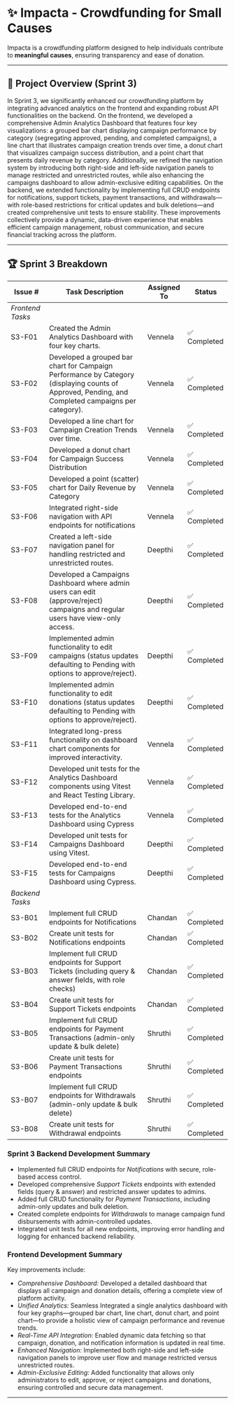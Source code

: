 # ✨ Impacta - Crowdfunding for Small Causes
Impacta is a crowdfunding platform designed to help individuals contribute to **meaningful causes**, ensuring transparency and ease of donation.

---

## 🚀 Project Overview (Sprint 3)

In Sprint 3, we significantly enhanced our crowdfunding platform by integrating advanced analytics on the frontend and expanding robust API functionalities on the backend. On the frontend, we developed a comprehensive Admin Analytics Dashboard that features four key visualizations: a grouped bar chart displaying campaign performance by category (segregating approved, pending, and completed campaigns), a line chart that illustrates campaign creation trends over time, a donut chart that visualizes campaign success distribution, and a point chart that presents daily revenue by category. Additionally, we refined the navigation system by introducing both right-side and left-side navigation panels to manage restricted and unrestricted routes, while also enhancing the campaigns dashboard to allow admin-exclusive editing capabilities. On the backend, we extended functionality by implementing full CRUD endpoints for notifications, support tickets, payment transactions, and withdrawals—with role-based restrictions for critical updates and bulk deletions—and created comprehensive unit tests to ensure stability. These improvements collectively provide a dynamic, data-driven experience that enables efficient campaign management, robust communication, and secure financial tracking across the platform.
 
 ---
 
 
 ## 🏆 Sprint 3 Breakdown
 
 | Issue # | Task Description                                                                                                  | Assigned To         | Status        |
 |---------|-------------------------------------------------------------------------------------------------------------------|---------------------|---------------|
 | *Frontend Tasks* |                                                                                                  |                     |               |
 | S3-F01  | Created the Admin Analytics Dashboard with four key charts.                                             | Vennela             | ✅ Completed  |
| S3-F02  | Developed a grouped bar chart for Campaign Performance by Category (displaying counts of Approved, Pending, and Completed campaigns per category).                            | Vennela             | ✅ Completed  |
| S3-F03  | Developed a line chart for Campaign Creation Trends over time.                                                    | Vennela             | ✅ Completed  |
| S3-F04  | Developed a donut chart for Campaign Success Distribution                                                       | Vennela             | ✅ Completed  |
| S3-F05  | Developed a point (scatter) chart for Daily Revenue by Category                               | Vennela             | ✅ Completed  |
| S3-F06  | Integrated right-side navigation with API endpoints for notifications                                                                   | Vennela             | ✅ Completed  |
| S3-F07  | Created a left-side navigation panel for handling restricted and unrestricted routes.                                         | Deepthi             | ✅ Completed  |
| S3-F08  | Developed a Campaigns Dashboard where admin users can edit (approve/reject) campaigns and regular users have view-only access.                               | Deepthi             | ✅ Completed  |
| S3-F09  | Implemented admin functionality to edit campaigns (status updates defaulting to Pending with options to approve/reject). | Deepthi             | ✅ Completed  |
| S3-F10  | Implemented admin functionality to edit donations (status updates defaulting to Pending with options to approve/reject).                    | Deepthi             | ✅ Completed  |
| S3-F11  | Integrated long-press functionality on dashboard chart components for improved interactivity.                                          | Vennela             | ✅ Completed  |
| S3-F12  | Developed unit tests for the Analytics Dashboard components using Vitest and React Testing Library.                                                                             | Vennela             | ✅ Completed  |
| S3-F13  | Developed end-to-end tests for the Analytics Dashboard using Cypress                                                                      | Vennela             | ✅ Completed  |
| S3-F14  | Developed unit tests for Campaigns Dashboard using Vitest. | Deepthi | ✅ Completed  |
| S3-F15  | Developed end-to-end tests for Campaigns Dashboard using Cypress. | Deepthi | ✅ Completed  |
 | *Backend Tasks*  |                                                                                                  |                     |               |
 | S3-B01      | Implement full CRUD endpoints for Notifications                                                            | Chandan         | ✅ Completed  |
| S3-B02      | Create unit tests for Notifications endpoints                                                              | Chandan         | ✅ Completed  |
| S3-B03      | Implement full CRUD endpoints for Support Tickets (including query & answer fields, with role checks)       | Chandan         | ✅ Completed  |
| S3-B04      | Create unit tests for Support Tickets endpoints                                                            | Chandan         | ✅ Completed  |
| S3-B05      | Implement full CRUD endpoints for Payment Transactions (admin-only update & bulk delete)                     | Shruthi         | ✅ Completed  |
| S3-B06      | Create unit tests for Payment Transactions endpoints                                                       | Shruthi         | ✅ Completed  |
| S3-B07      | Implement full CRUD endpoints for Withdrawals (admin-only update & bulk delete)                             | Shruthi         | ✅ Completed  |
| S3-B08      | Create unit tests for Withdrawal endpoints                                                                 | Shruthi         | ✅ Completed  |
 
 
### Sprint 3 Backend Development Summary

- Implemented full CRUD endpoints for *Notifications* with secure, role-based access control.
- Developed comprehensive *Support Tickets* endpoints with extended fields (query & answer) and restricted answer updates to admins.
- Added full CRUD functionality for *Payment Transactions*, including admin-only updates and bulk deletion.
- Created complete endpoints for *Withdrawals* to manage campaign fund disbursements with admin-controlled updates.
- Integrated unit tests for all new endpoints, improving error handling and logging for enhanced backend reliability.
 
 
 ### Frontend Development Summary
 
 Key improvements include:
 
 - *Comprehensive Dashboard:* Developed a detailed dashboard that displays all campaign and donation details, offering a complete view of platform activity.
 - *Unified Analytics:* Seamless Integrated a single analytics dashboard with four key graphs—grouped bar chart, line chart, donut chart, and point chart—to provide a holistic view of campaign performance and revenue trends.
 - *Real-Time API Integration:* Enabled dynamic data fetching so that campaign, donation, and notification information is updated in real time.
 - *Enhanced Navigation:* Implemented both right-side and left-side navigation panels to improve user flow and manage restricted versus unrestricted routes.
 - *Admin-Exclusive Editing:* Added functionality that allows only administrators to edit, approve, or reject campaigns and donations, ensuring controlled and secure data management.
 
 
 ---


